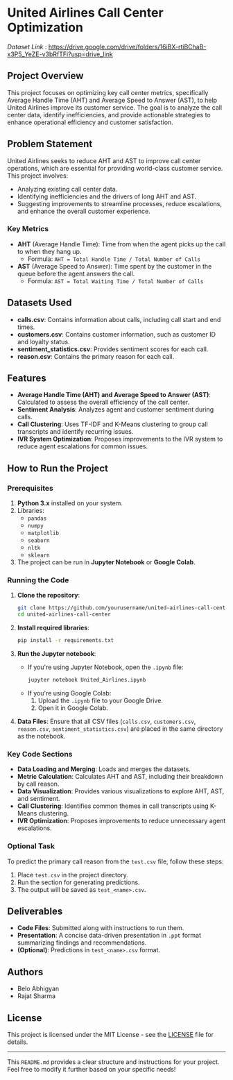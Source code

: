 
# United Airlines Call Center Optimization

*Dataset Link* : https://drive.google.com/drive/folders/16iBX-rtiBChaB-x3P5_YeZE-v3bRfTFi?usp=drive_link 


## Project Overview

This project focuses on optimizing key call center metrics, specifically Average Handle Time (AHT) and Average Speed to Answer (AST), to help United Airlines improve its customer service. The goal is to analyze the call center data, identify inefficiencies, and provide actionable strategies to enhance operational efficiency and customer satisfaction.

## Problem Statement

United Airlines seeks to reduce AHT and AST to improve call center operations, which are essential for providing world-class customer service. This project involves:
- Analyzing existing call center data.
- Identifying inefficiencies and the drivers of long AHT and AST.
- Suggesting improvements to streamline processes, reduce escalations, and enhance the overall customer experience.

### Key Metrics
- **AHT** (Average Handle Time): Time from when the agent picks up the call to when they hang up.
  - Formula: `AHT = Total Handle Time / Total Number of Calls`
- **AST** (Average Speed to Answer): Time spent by the customer in the queue before the agent answers the call.
  - Formula: `AST = Total Waiting Time / Total Number of Calls`

## Datasets Used
- **calls.csv**: Contains information about calls, including call start and end times.
- **customers.csv**: Contains customer information, such as customer ID and loyalty status.
- **sentiment_statistics.csv**: Provides sentiment scores for each call.
- **reason.csv**: Contains the primary reason for each call.

## Features
- **Average Handle Time (AHT) and Average Speed to Answer (AST)**: Calculated to assess the overall efficiency of the call center.
- **Sentiment Analysis**: Analyzes agent and customer sentiment during calls.
- **Call Clustering**: Uses TF-IDF and K-Means clustering to group call transcripts and identify recurring issues.
- **IVR System Optimization**: Proposes improvements to the IVR system to reduce agent escalations for common issues.

## How to Run the Project

### Prerequisites
1. **Python 3.x** installed on your system.
2. Libraries:
   - `pandas`
   - `numpy`
   - `matplotlib`
   - `seaborn`
   - `nltk`
   - `sklearn`
3. The project can be run in **Jupyter Notebook** or **Google Colab**.

### Running the Code

1. **Clone the repository**:
   ```bash
   git clone https://github.com/yourusername/united-airlines-call-center.git
   cd united-airlines-call-center
   ```

2. **Install required libraries**:
   ```bash
   pip install -r requirements.txt
   ```

3. **Run the Jupyter notebook**:
   - If you're using Jupyter Notebook, open the `.ipynb` file:
     ```bash
     jupyter notebook United_Airlines.ipynb
     ```
   - If you're using Google Colab:
     1. Upload the `.ipynb` file to your Google Drive.
     2. Open it in Google Colab.

4. **Data Files**:
   Ensure that all CSV files (`calls.csv`, `customers.csv`, `reason.csv`, `sentiment_statistics.csv`) are placed in the same directory as the notebook.

### Key Code Sections

- **Data Loading and Merging**: Loads and merges the datasets.
- **Metric Calculation**: Calculates AHT and AST, including their breakdown by call reason.
- **Data Visualization**: Provides various visualizations to explore AHT, AST, and sentiment.
- **Call Clustering**: Identifies common themes in call transcripts using K-Means clustering.
- **IVR Optimization**: Proposes improvements to reduce unnecessary agent escalations.

### Optional Task
To predict the primary call reason from the `test.csv` file, follow these steps:
1. Place `test.csv` in the project directory.
2. Run the section for generating predictions.
3. The output will be saved as `test_<name>.csv`.

## Deliverables

- **Code Files**: Submitted along with instructions to run them.
- **Presentation**: A concise data-driven presentation in `.ppt` format summarizing findings and recommendations.
- **(Optional)**: Predictions in `test_<name>.csv` format.

## Authors

- Belo Abhigyan
- Rajat Sharma

## License
This project is licensed under the MIT License - see the [LICENSE](LICENSE) file for details.

---

This `README.md` provides a clear structure and instructions for your project. Feel free to modify it further based on your specific needs!
